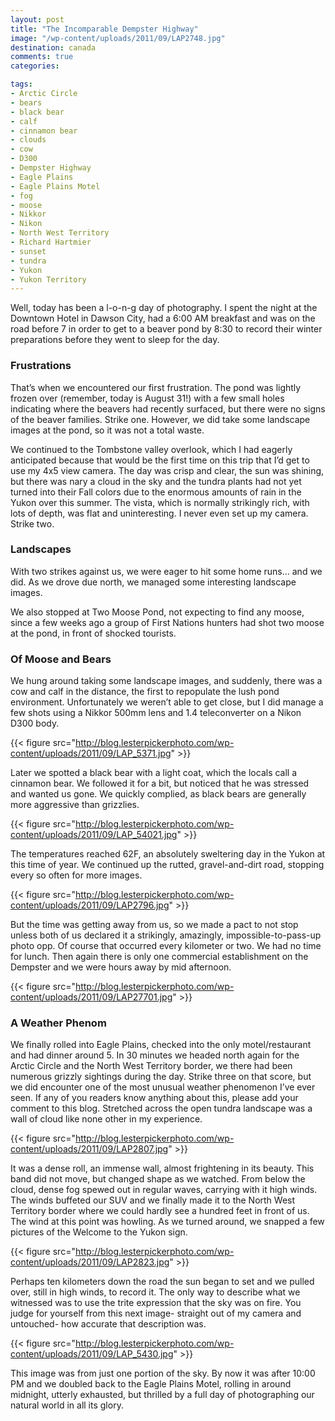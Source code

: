 ```yaml
---
layout: post
title: "The Incomparable Dempster Highway"
image: "/wp-content/uploads/2011/09/LAP2748.jpg"
destination: canada
comments: true
categories:

tags:
- Arctic Circle
- bears
- black bear
- calf
- cinnamon bear
- clouds
- cow
- D300
- Dempster Highway
- Eagle Plains
- Eagle Plains Motel
- fog
- moose
- Nikkor
- Nikon
- North West Territory
- Richard Hartmier
- sunset
- tundra
- Yukon
- Yukon Territory
---
```

Well, today has been a l-o-n-g day of photography. I spent the night at the Downtown Hotel in Dawson City, had a 6:00 AM breakfast and was on the road before 7 in order to get to a beaver pond by 8:30 to record their winter preparations before they went to sleep for the day.

<h3>Frustrations</h3>
That’s when we encountered our first frustration. The pond was lightly frozen over (remember, today is August 31!) with a few small holes indicating where the beavers had recently surfaced, but there were no signs of the beaver families. Strike one. However, we did take some landscape images at the pond, so it was not a total waste.  

We continued to the Tombstone valley overlook, which I had eagerly anticipated because that would be the first time on this trip that I’d get to use my 4x5 view camera. The day was crisp and clear, the sun was shining, but there was nary a cloud in the sky and the tundra plants had not yet turned into their Fall colors due to the enormous amounts of rain in the Yukon over this summer. The vista, which is normally strikingly rich, with lots of depth, was flat and uninteresting. I never even set up my camera. Strike two.

<h3>Landscapes</h3>
With two strikes against us, we were eager to hit some home runs… and we did. As we drove due north, we managed some interesting landscape images.

We also stopped at Two Moose Pond, not expecting to find any moose, since a few weeks ago a group of First Nations hunters had shot two moose at the pond, in front of shocked tourists.

<h3>Of Moose and Bears</h3>
We hung around taking some landscape images, and suddenly, there was a cow and calf in the distance, the first to repopulate the lush pond environment. Unfortunately we weren’t able to get close, but I did manage a few shots using a Nikkor 500mm lens and 1.4 teleconverter on a Nikon D300 body.

{{< figure src="http://blog.lesterpickerphoto.com/wp-content/uploads/2011/09/LAP_5371.jpg" >}}

Later we spotted a black bear with a light coat, which the locals call a cinnamon bear. We followed it for a bit, but noticed that he was stressed and wanted us gone. We quickly complied, as black bears are generally more aggressive than grizzlies.

{{< figure src="http://blog.lesterpickerphoto.com/wp-content/uploads/2011/09/LAP_54021.jpg" >}}

The temperatures reached 62F, an absolutely sweltering day in the Yukon at this time of year. We continued up the rutted, gravel-and-dirt road, stopping every so often for more images.

{{< figure src="http://blog.lesterpickerphoto.com/wp-content/uploads/2011/09/LAP2796.jpg" >}}

But the time was getting away from us, so we made a pact to not stop unless both of us declared it a strikingly, amazingly, impossible-to-pass-up photo opp. Of course that occurred every kilometer or two. We had no time for lunch. Then again there is only one commercial establishment on the Dempster and we were hours away by mid afternoon.

{{< figure src="http://blog.lesterpickerphoto.com/wp-content/uploads/2011/09/LAP27701.jpg" >}}

<h3>A Weather Phenom</h3>
We finally rolled into Eagle Plains, checked into the only motel/restaurant and had dinner around 5. In 30 minutes we headed north again for the Arctic Circle and the North West Territory border, we there had been numerous grizzly sightings during the day. Strike three on that score, but we did encounter one of the most unusual weather phenomenon I’ve ever seen. If any of you readers know anything about this, please add your comment to this blog. Stretched across the open tundra landscape was a wall of cloud like none other in my experience.

{{< figure src="http://blog.lesterpickerphoto.com/wp-content/uploads/2011/09/LAP2807.jpg" >}}

It was a dense roll, an immense wall, almost frightening in its beauty. This band did not move, but changed shape as we watched. From below the cloud, dense fog spewed out in regular waves, carrying with it high winds. The winds buffeted our SUV and we finally made it to the North West Territory border where we could hardly see a hundred feet in front of us. The wind at this point was howling. As we turned around, we snapped a few pictures of the Welcome to the Yukon sign.

{{< figure src="http://blog.lesterpickerphoto.com/wp-content/uploads/2011/09/LAP2823.jpg" >}}

Perhaps ten kilometers down the road the sun began to set and we pulled over, still in high winds, to record it. The only way to describe what we witnessed was to use the trite expression that the sky was on fire. You judge for yourself from this next image- straight out of my camera and untouched- how accurate that description was.

{{< figure src="http://blog.lesterpickerphoto.com/wp-content/uploads/2011/09/LAP_5430.jpg" >}}

This image was from just one portion of the sky. By now it was after 10:00 PM and we doubled back to the Eagle Plains Motel, rolling in around midnight, utterly exhausted, but thrilled by a full day of photographing our natural world in all its glory.